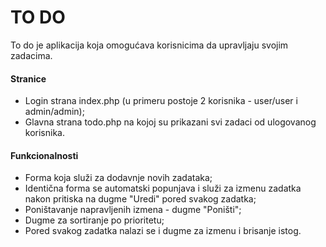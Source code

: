 # TO DO
To do je aplikacija koja omogućava korisnicima da upravljaju svojim zadacima.

#### Stranice
- Login strana index.php (u primeru postoje 2 korisnika - user/user i admin/admin);
- Glavna strana todo.php na kojoj su prikazani svi zadaci od ulogovanog korisnika.

#### Funkcionalnosti
- Forma koja služi za dodavnje novih zadataka;
- Identična forma se automatski popunjava i služi za izmenu zadatka nakon pritiska na dugme "Uredi" pored svakog zadatka;
- Poništavanje napravljenih izmena - dugme "Poništi";
- Dugme za sortiranje po prioritetu;
- Pored svakog zadatka nalazi se i dugme za izmenu i brisanje istog.
